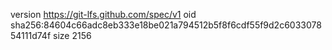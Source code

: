 version https://git-lfs.github.com/spec/v1
oid sha256:84604c66adc8eb333e18be021a794512b5f8f6cdf55f9d2c603307854111d74f
size 2156
